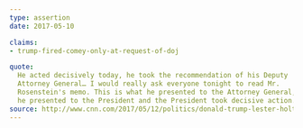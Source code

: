 ```yaml
---
type: assertion
date: 2017-05-10

claims:
- trump-fired-comey-only-at-request-of-doj

quote:
  He acted decisively today, he took the recommendation of his Deputy
  Attorney General… I would really ask everyone tonight to read Mr.
  Rosenstein's memo. This is what he presented to the Attorney General,
  he presented to the President and the President took decisive action.
source: http://www.cnn.com/2017/05/12/politics/donald-trump-lester-holt/index.html
---
```

